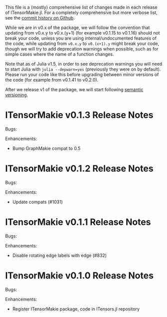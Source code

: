 This file is a (mostly) comprehensive list of changes made in each release of ITensorMakie.jl. For a completely comprehensive but more verbose list, see the [commit history on Github](https://github.com/ITensor/ITensors.jl/commits/main/ITensorMakie).

While we are in v0.x of the package, we will follow the convention that updating from v0.x.y to v0.x.(y+1) (for example v0.1.15 to v0.1.16) should not break your code, unless you are using internal/undocumented features of the code, while updating from `v0.x.y` to `v0.(x+1).y` might break your code, though we will try to add deprecation warnings when possible, such as for simple cases where the name of a function changes.

Note that as of Julia v1.5, in order to see deprecation warnings you will need to start Julia with `julia --depwarn=yes` (previously they were on by default). Please run your code like this before upgrading between minor versions of the code (for example from v0.1.41 to v0.2.0).

After we release v1 of the package, we will start following [semantic versioning](https://semver.org).


ITensorMakie v0.1.3 Release Notes
=================================

Bugs:

Enhancements:

- Bump GraphMakie compat to 0.5

ITensorMakie v0.1.2 Release Notes
=================================

Bugs:

Enhancements:

- Update compats (#1031)

ITensorMakie v0.1.1 Release Notes
=================================

Bugs:

Enhancements:

- Disable rotating edge labels with edge (#832)

ITensorMakie v0.1.0 Release Notes
=================================

Bugs:

Enhancements:

- Register ITensorMakie package, code in ITensors.jl repository
